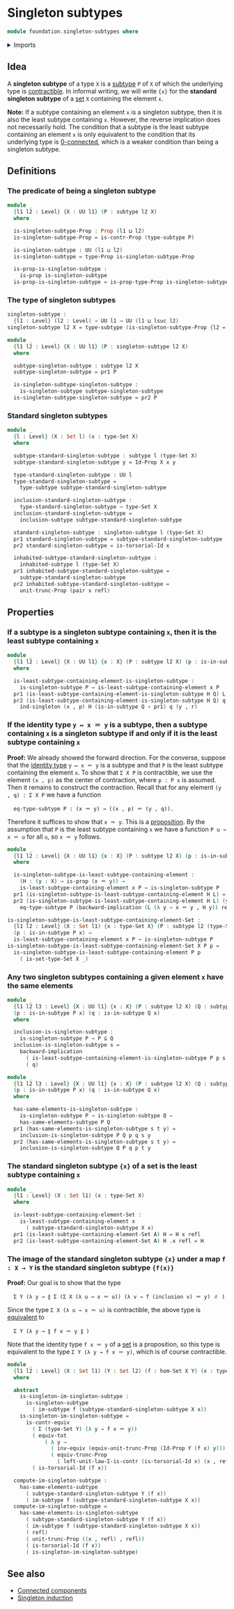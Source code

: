 # Singleton subtypes

```agda
module foundation.singleton-subtypes where
```

<details><summary>Imports</summary>

```agda
open import foundation.connected-components
open import foundation.contractible-types
open import foundation.dependent-pair-types
open import foundation.functoriality-propositional-truncation
open import foundation.images-subtypes
open import foundation.inhabited-subtypes
open import foundation.logical-equivalences
open import foundation.propositional-truncations
open import foundation.sets
open import foundation.singleton-induction
open import foundation.subtypes
open import foundation.torsorial-type-families
open import foundation.type-arithmetic-dependent-pair-types
open import foundation.universe-levels

open import foundation-core.equivalences
open import foundation-core.function-types
open import foundation-core.functoriality-dependent-pair-types
open import foundation-core.identity-types
open import foundation-core.propositions
```

</details>

## Idea

A **singleton subtype** of a type `X` is a [subtype](foundation.subtypes.md) `P`
of `X` of which the underlying type is
[contractible](foundation-core.contractible-types.md). In informal writing, we
will write `{x}` for the **standard singleton subtype** of a
[set](foundation-core.sets.md) `X` containing the element `x`.

**Note:** If a subtype containing an element `x` is a singleton subtype, then it
is also the least subtype containing `x`. However, the reverse implication does
not necessarily hold. The condition that a subtype is the least subtype
containing an element `x` is only equivalent to the condition that its
underlying type is [0-connected](foundation.0-connected-types.md), which is a
weaker condition than being a singleton subtype.

## Definitions

### The predicate of being a singleton subtype

```agda
module _
  {l1 l2 : Level} {X : UU l1} (P : subtype l2 X)
  where

  is-singleton-subtype-Prop : Prop (l1 ⊔ l2)
  is-singleton-subtype-Prop = is-contr-Prop (type-subtype P)

  is-singleton-subtype : UU (l1 ⊔ l2)
  is-singleton-subtype = type-Prop is-singleton-subtype-Prop

  is-prop-is-singleton-subtype :
    is-prop is-singleton-subtype
  is-prop-is-singleton-subtype = is-prop-type-Prop is-singleton-subtype-Prop
```

### The type of singleton subtypes

```agda
singleton-subtype :
  {l1 : Level} (l2 : Level) → UU l1 → UU (l1 ⊔ lsuc l2)
singleton-subtype l2 X = type-subtype (is-singleton-subtype-Prop {l2 = l2} {X})

module _
  {l1 l2 : Level} {X : UU l1} (P : singleton-subtype l2 X)
  where

  subtype-singleton-subtype : subtype l2 X
  subtype-singleton-subtype = pr1 P

  is-singleton-subtype-singleton-subtype :
    is-singleton-subtype subtype-singleton-subtype
  is-singleton-subtype-singleton-subtype = pr2 P
```

### Standard singleton subtypes

```agda
module _
  {l : Level} (X : Set l) (x : type-Set X)
  where

  subtype-standard-singleton-subtype : subtype l (type-Set X)
  subtype-standard-singleton-subtype y = Id-Prop X x y

  type-standard-singleton-subtype : UU l
  type-standard-singleton-subtype =
    type-subtype subtype-standard-singleton-subtype

  inclusion-standard-singleton-subtype :
    type-standard-singleton-subtype → type-Set X
  inclusion-standard-singleton-subtype =
    inclusion-subtype subtype-standard-singleton-subtype

  standard-singleton-subtype : singleton-subtype l (type-Set X)
  pr1 standard-singleton-subtype = subtype-standard-singleton-subtype
  pr2 standard-singleton-subtype = is-torsorial-Id x

  inhabited-subtype-standard-singleton-subtype :
    inhabited-subtype l (type-Set X)
  pr1 inhabited-subtype-standard-singleton-subtype =
    subtype-standard-singleton-subtype
  pr2 inhabited-subtype-standard-singleton-subtype =
    unit-trunc-Prop (pair x refl)
```

## Properties

### If a subtype is a singleton subtype containing `x`, then it is the least subtype containing `x`

```agda
module _
  {l1 l2 : Level} {X : UU l1} {x : X} (P : subtype l2 X) (p : is-in-subtype P x)
  where

  is-least-subtype-containing-element-is-singleton-subtype :
    is-singleton-subtype P → is-least-subtype-containing-element x P
  pr1 (is-least-subtype-containing-element-is-singleton-subtype H Q) L = L x p
  pr2 (is-least-subtype-containing-element-is-singleton-subtype H Q) q y r =
    ind-singleton (x , p) H (is-in-subtype Q ∘ pr1) q (y , r)
```

### If the identity type `y ↦ x ＝ y` is a subtype, then a subtype containing `x` is a singleton subtype if and only if it is the least subtype containing `x`

**Proof:** We already showed the forward direction. For the converse, suppose
that the [identity type](foundation-core.identity-types.md) `y ↦ x ＝ y` is a
subtype and that `P` is the least subtype containing the element `x`. To show
that `Σ X P` is contractible, we use the element `(x , p)` as the center of
contraction, where `p : P x` is assumed. Then it remains to construct the
contraction. Recall that for any element `(y , q) : Σ X P` we have a function

```text
  eq-type-subtype P : (x ＝ y) → ((x , p) ＝ (y , q)).
```

Therefore it suffices to show that `x ＝ y`. This is a
[proposition](foundation-core.propositions.md). By the assumption that `P` is
the least subtype containing `x` we have a function `P u → x ＝ u` for all `u`,
so `x ＝ y` follows.

```agda
module _
  {l1 l2 : Level} {X : UU l1} {x : X} (P : subtype l2 X) (p : is-in-subtype P x)
  where

  is-singleton-subtype-is-least-subtype-containing-element :
    (H : (y : X) → is-prop (x ＝ y)) →
    is-least-subtype-containing-element x P → is-singleton-subtype P
  pr1 (is-singleton-subtype-is-least-subtype-containing-element H L) = (x , p)
  pr2 (is-singleton-subtype-is-least-subtype-containing-element H L) (y , q) =
    eq-type-subtype P (backward-implication (L (λ y → x ＝ y , H y)) refl y q)

is-singleton-subtype-is-least-subtype-containing-element-Set :
  {l1 l2 : Level} (X : Set l1) {x : type-Set X} (P : subtype l2 (type-Set X))
  (p : is-in-subtype P x) →
  is-least-subtype-containing-element x P → is-singleton-subtype P
is-singleton-subtype-is-least-subtype-containing-element-Set X P p =
  is-singleton-subtype-is-least-subtype-containing-element P p
    ( is-set-type-Set X _)
```

### Any two singleton subtypes containing a given element `x` have the same elements

```agda
module _
  {l1 l2 l3 : Level} {X : UU l1} {x : X} (P : subtype l2 X) (Q : subtype l3 X)
  (p : is-in-subtype P x) (q : is-in-subtype Q x)
  where

  inclusion-is-singleton-subtype :
    is-singleton-subtype P → P ⊆ Q
  inclusion-is-singleton-subtype s =
    backward-implication
      ( is-least-subtype-containing-element-is-singleton-subtype P p s Q)
      ( q)

module _
  {l1 l2 l3 : Level} {X : UU l1} {x : X} (P : subtype l2 X) (Q : subtype l3 X)
  (p : is-in-subtype P x) (q : is-in-subtype Q x)
  where

  has-same-elements-is-singleton-subtype :
    is-singleton-subtype P → is-singleton-subtype Q →
    has-same-elements-subtype P Q
  pr1 (has-same-elements-is-singleton-subtype s t y) =
    inclusion-is-singleton-subtype P Q p q s y
  pr2 (has-same-elements-is-singleton-subtype s t y) =
    inclusion-is-singleton-subtype Q P q p t y
```

### The standard singleton subtype `{x}` of a set is the least subtype containing `x`

```agda
module _
  {l1 : Level} (X : Set l1) (x : type-Set X)
  where

  is-least-subtype-containing-element-Set :
    is-least-subtype-containing-element x
      ( subtype-standard-singleton-subtype X x)
  pr1 (is-least-subtype-containing-element-Set A) H = H x refl
  pr2 (is-least-subtype-containing-element-Set A) H .x refl = H
```

### The image of the standard singleton subtype `{x}` under a map `f : X → Y` is the standard singleton subtype `{f(x)}`

**Proof:** Our goal is to show that the type

```text
  Σ Y (λ y → ∥ Σ (Σ X (λ u → x ＝ u)) (λ v → f (inclusion v) ＝ y) ∥ )
```

Since the type `Σ X (λ u → x ＝ u)` is contractible, the above type is
[equivalent](foundation-core.equivalences.md) to

```text
  Σ Y (λ y → ∥ f x ＝ y ∥ )
```

Note that the identity type `f x ＝ y` of a [set](foundation-core.sets.md) is a
proposition, so this type is equivalent to the type `Σ Y (λ y → f x ＝ y)`,
which is of course contractible.

```agda
module _
  {l1 l2 : Level} (X : Set l1) (Y : Set l2) (f : hom-Set X Y) (x : type-Set X)
  where

  abstract
    is-singleton-im-singleton-subtype :
      is-singleton-subtype
        ( im-subtype f (subtype-standard-singleton-subtype X x))
    is-singleton-im-singleton-subtype =
      is-contr-equiv
        ( Σ (type-Set Y) (λ y → f x ＝ y))
        ( equiv-tot
            ( λ y →
              ( inv-equiv (equiv-unit-trunc-Prop (Id-Prop Y (f x) y))) ∘e
              ( equiv-trunc-Prop
                ( left-unit-law-Σ-is-contr (is-torsorial-Id x) (x , refl)))))
        ( is-torsorial-Id (f x))

  compute-im-singleton-subtype :
    has-same-elements-subtype
      ( subtype-standard-singleton-subtype Y (f x))
      ( im-subtype f (subtype-standard-singleton-subtype X x))
  compute-im-singleton-subtype =
    has-same-elements-is-singleton-subtype
      ( subtype-standard-singleton-subtype Y (f x))
      ( im-subtype f (subtype-standard-singleton-subtype X x))
      ( refl)
      ( unit-trunc-Prop ((x , refl) , refl))
      ( is-torsorial-Id (f x))
      ( is-singleton-im-singleton-subtype)
```

## See also

- [Connected components](foundation.connected-components.md)
- [Singleton induction](foundation.singleton-induction.md)
